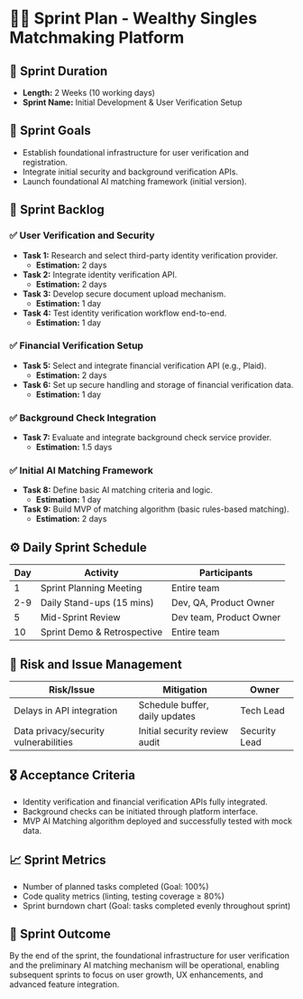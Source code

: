 
# 🏃‍♂️ Sprint Plan - Wealthy Singles Matchmaking Platform

## 📅 Sprint Duration
- **Length:** 2 Weeks (10 working days)
- **Sprint Name:** Initial Development & User Verification Setup

## 🎯 Sprint Goals
- Establish foundational infrastructure for user verification and registration.
- Integrate initial security and background verification APIs.
- Launch foundational AI matching framework (initial version).

## 📌 Sprint Backlog

### ✅ User Verification and Security
- **Task 1:** Research and select third-party identity verification provider.  
  - **Estimation:** 2 days
- **Task 2:** Integrate identity verification API.  
  - **Estimation:** 2 days
- **Task 3:** Develop secure document upload mechanism.  
  - **Estimation:** 1 day
- **Task 4:** Test identity verification workflow end-to-end.  
  - **Estimation:** 1 day

### ✅ Financial Verification Setup
- **Task 5:** Select and integrate financial verification API (e.g., Plaid).  
  - **Estimation:** 2 days
- **Task 6:** Set up secure handling and storage of financial verification data.  
  - **Estimation:** 1 day

### ✅ Background Check Integration
- **Task 7:** Evaluate and integrate background check service provider.  
  - **Estimation:** 1.5 days

### ✅ Initial AI Matching Framework
- **Task 8:** Define basic AI matching criteria and logic.  
  - **Estimation:** 1 day
- **Task 9:** Build MVP of matching algorithm (basic rules-based matching).  
  - **Estimation:** 2 days

## ⚙️ Daily Sprint Schedule

| Day | Activity                  | Participants                |
|-----|---------------------------|-----------------------------|
| 1   | Sprint Planning Meeting   | Entire team                 |
| 2-9 | Daily Stand-ups (15 mins) | Dev, QA, Product Owner      |
| 5   | Mid-Sprint Review         | Dev team, Product Owner     |
| 10  | Sprint Demo & Retrospective| Entire team                 |

## 🚨 Risk and Issue Management

| Risk/Issue                         | Mitigation                      | Owner       |
|------------------------------------|---------------------------------|-------------|
| Delays in API integration          | Schedule buffer, daily updates  | Tech Lead   |
| Data privacy/security vulnerabilities | Initial security review audit  | Security Lead|

## 🎖️ Acceptance Criteria

- Identity verification and financial verification APIs fully integrated.
- Background checks can be initiated through platform interface.
- MVP AI Matching algorithm deployed and successfully tested with mock data.

## 📈 Sprint Metrics

- Number of planned tasks completed (Goal: 100%)
- Code quality metrics (linting, testing coverage ≥ 80%)
- Sprint burndown chart (Goal: tasks completed evenly throughout sprint)

## 🚀 Sprint Outcome

By the end of the sprint, the foundational infrastructure for user verification and the preliminary AI matching mechanism will be operational, enabling subsequent sprints to focus on user growth, UX enhancements, and advanced feature integration.

